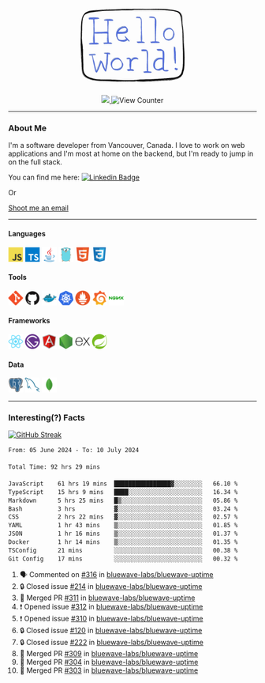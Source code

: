 <div align="center">
    <img src="./img/hello_world.webp" height="200px" width="">
    <div>
        <a href="https://www.linkedin.com/in/ajhollid">
            <img src="https://img.shields.io/badge/LinkedIn-blue"/>
        </a>
        <img src="https://komarev.com/ghpvc/?username=ajhollid&color=yellow" alt="View Counter">
    </div>
</div>

---

### About Me

I'm a software developer from Vancouver, Canada. I love to work on web applications and I'm most at home on the backend, but I'm ready to jump in on the full stack.

You can find me here: [![Linkedin Badge](https://img.shields.io/badge/-ajhollid-blue?style=flat&logo=Linkedin&logoColor=white)](https://www.linkedin.com/in/ajhollid)

Or

[Shoot me an email](mailto:ajhollid@gmail.com)

---

#### Languages

<div>
    <img src="./img/devicons/javascript-original.svg" width=30 height=30 alt="JavaScript">
    <img src="/img/devicons/typescript-original.svg" width=30 height=30 alt="TypeScript">
    <img src="./img/devicons/java-original.svg" width=30 height=30 alt="Java">
    <img src="./img/devicons/go-original.svg" width=30 height=30 alt="Golang">
    <img src="./img/devicons/html5-original.svg" width=30 height=30 alt="HTML 5">
    <img src="./img/devicons/css3-original.svg" width=30 height=30 alt="CSS 3">
</div>

#### Tools

<div>
    <img src="./img/devicons/git-original.svg" width=30 height=30 alt="Git">
    <img src="./img/devicons/github-original.svg" width=30 height=30 alt="Github">
    <img src="./img/devicons/docker-original.svg" width=30 
    height=30 alt="Docker">
    <img src="./img/devicons/kubernetes-original.svg" width=30 height=30 alt="K8">
    <img src="./img/devicons/prometheus-original.svg" width=30 height=30 alt="Prometheus">
    <img src="./img/devicons/grafana-original.svg" width=30 height=30 alt="Grafana">
    <img src="./img/devicons/nginx-original.svg" width=30 height=30 alt="Nginx">
</div>

#### Frameworks

<div>
    <img src="./img/devicons/react-original.svg" width=30 height=30 alt="React">
    <img src="./img/devicons/gatsby-original.svg" width=30 height=30 alt="Gatsby">
    <img src="./img/devicons/angularjs-original.svg" width=30 height=30 alt="AngularJS">
    <img src="./img/devicons/nodejs-original.svg" width=30 height=30 alt="NodeJS">
    <img src="./img/devicons/express-original.svg" width=30 height=30 alt="Express">
    <img src="./img/devicons/spring-original.svg" width=30 height=30 alt="Spring">
</div>

#### Data

<div>
    <img src="./img/devicons/postgresql-original.svg" width=30 height=30 alt="Postgresql">
    <img src="./img/devicons/mysql-original.svg" width=30 height=30 alt="Mysql">
    <img src="./img/devicons/mongodb-original.svg" width=30 height=30 alt="MongoDB">
</div>

---

### Interesting(?) Facts

[![GitHub Streak](http://github-readme-streak-stats.herokuapp.com?user=ajhollid)](https://git.io/streak-stats)

 <!--START_SECTION:waka-->

```txt
From: 05 June 2024 - To: 10 July 2024

Total Time: 92 hrs 29 mins

JavaScript    61 hrs 19 mins  ████████████████▓░░░░░░░░   66.10 %
TypeScript    15 hrs 9 mins   ████░░░░░░░░░░░░░░░░░░░░░   16.34 %
Markdown      5 hrs 25 mins   █▒░░░░░░░░░░░░░░░░░░░░░░░   05.86 %
Bash          3 hrs           ▓░░░░░░░░░░░░░░░░░░░░░░░░   03.24 %
CSS           2 hrs 22 mins   ▓░░░░░░░░░░░░░░░░░░░░░░░░   02.57 %
YAML          1 hr 43 mins    ▒░░░░░░░░░░░░░░░░░░░░░░░░   01.85 %
JSON          1 hr 16 mins    ▒░░░░░░░░░░░░░░░░░░░░░░░░   01.37 %
Docker        1 hr 14 mins    ▒░░░░░░░░░░░░░░░░░░░░░░░░   01.35 %
TSConfig      21 mins         ░░░░░░░░░░░░░░░░░░░░░░░░░   00.38 %
Git Config    17 mins         ░░░░░░░░░░░░░░░░░░░░░░░░░   00.32 %
```

<!--END_SECTION:waka-->


<!--START_SECTION:activity-->
1. 🗣 Commented on [#316](https://github.com/bluewave-labs/bluewave-uptime/issues/316#issuecomment-2223520038) in [bluewave-labs/bluewave-uptime](https://github.com/bluewave-labs/bluewave-uptime)
2. 🔒 Closed issue [#214](https://github.com/bluewave-labs/bluewave-uptime/issues/214) in [bluewave-labs/bluewave-uptime](https://github.com/bluewave-labs/bluewave-uptime)
3. 🎉 Merged PR [#311](https://github.com/bluewave-labs/bluewave-uptime/pull/311) in [bluewave-labs/bluewave-uptime](https://github.com/bluewave-labs/bluewave-uptime)
4. ❗ Opened issue [#312](https://github.com/bluewave-labs/bluewave-uptime/issues/312) in [bluewave-labs/bluewave-uptime](https://github.com/bluewave-labs/bluewave-uptime)
5. ❗ Opened issue [#310](https://github.com/bluewave-labs/bluewave-uptime/issues/310) in [bluewave-labs/bluewave-uptime](https://github.com/bluewave-labs/bluewave-uptime)
6. 🔒 Closed issue [#120](https://github.com/bluewave-labs/bluewave-uptime/issues/120) in [bluewave-labs/bluewave-uptime](https://github.com/bluewave-labs/bluewave-uptime)
7. 🔒 Closed issue [#222](https://github.com/bluewave-labs/bluewave-uptime/issues/222) in [bluewave-labs/bluewave-uptime](https://github.com/bluewave-labs/bluewave-uptime)
8. 🎉 Merged PR [#309](https://github.com/bluewave-labs/bluewave-uptime/pull/309) in [bluewave-labs/bluewave-uptime](https://github.com/bluewave-labs/bluewave-uptime)
9. 🎉 Merged PR [#304](https://github.com/bluewave-labs/bluewave-uptime/pull/304) in [bluewave-labs/bluewave-uptime](https://github.com/bluewave-labs/bluewave-uptime)
10. 🎉 Merged PR [#303](https://github.com/bluewave-labs/bluewave-uptime/pull/303) in [bluewave-labs/bluewave-uptime](https://github.com/bluewave-labs/bluewave-uptime)
<!--END_SECTION:activity-->
